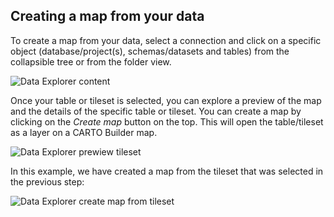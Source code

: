 ## Creating a map from your data

To create a map from your data, select a connection and click on a specific object (database/project(s), schemas/datasets and tables) from the collapsible tree or from the folder view. 

![Data Explorer content](/img/cloud-native-workspace/data-explorer/de_the_content.png)

Once your table or tileset is selected, you can explore a preview of the map and the details of the specific table or tileset. You can create a map by clicking on the *Create map* button on the top. This will open the table/tileset as a layer on a CARTO Builder map.

![Data Explorer prewiew tileset](/img/cloud-native-workspace/data-explorer/de_the_tileset_preview.png)

In this example, we have created a map from the tileset that was selected in the previous step:

![Data Explorer create map from tileset](/img/cloud-native-workspace/data-explorer/de_tileset_create_map.png)